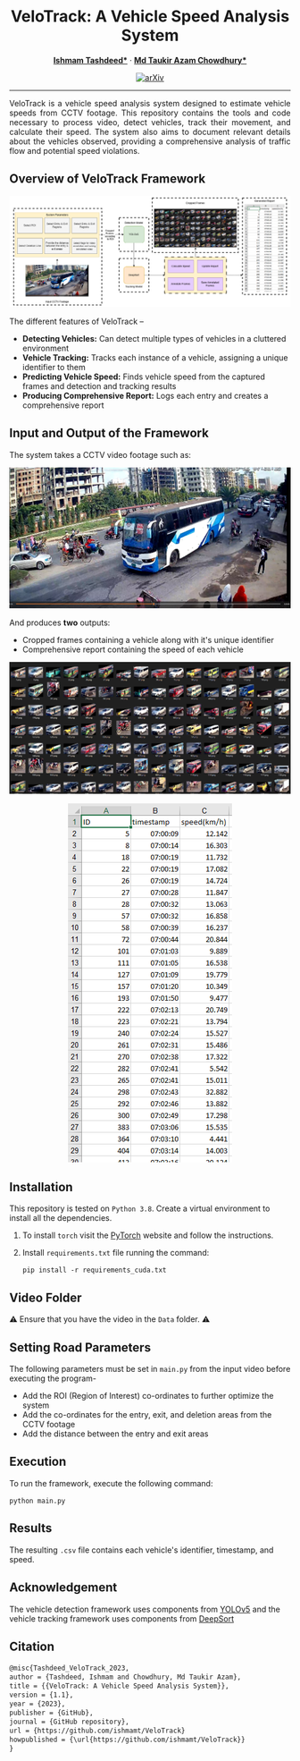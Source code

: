 <div align="center">

# VeloTrack: A Vehicle Speed Analysis System

</div>

<p align="center">
    <a href="https://ishmamt.github.io/"><strong>Ishmam Tashdeed*</strong></a>
    ·
    <a href="https://scholar.google.com/citations?user=t3ZFXwsAAAAJ&hl=en"><strong>Md Taukir Azam Chowdhury*</strong></a>
</p>

<div align="center">

[![arXiv](https://img.shields.io/badge/Code-ishmamt/VeloTrack-blue?logo=GitHub)](https://github.com/ishmamt/VeloTrack/)
</div>

---

<p style="text-align: justify;">
VeloTrack is a vehicle speed analysis system designed to estimate vehicle speeds from CCTV footage. This repository contains the tools and code necessary to process video, detect vehicles, track their movement, and calculate their speed. The system also aims to document relevant details about the vehicles observed, providing a comprehensive analysis of traffic flow and potential speed violations.
</p>

## Overview of VeloTrack Framework

<p align="center">
<img src="./Documentation/framework.png" alt="framework" title="framework" width="auto" height="auto"/>
</p>

The different features of VeloTrack – 
- **Detecting Vehicles:** Can detect multiple types of vehicles in a cluttered environment
- **Vehicle Tracking:** Tracks each instance of a vehicle, assigning a unique identifier to them
- **Predicting Vehicle Speed:** Finds vehicle speed from the captured frames and detection and tracking results
- **Producing Comprehensive Report:** Logs each entry and creates a comprehensive report

## Input and Output of the Framework

The system takes a CCTV video footage such as:
<p align="center">
<img src="./Documentation/input.png" alt="Image 2" title="Image 2" width="auto" height="auto"/>
</p>

And produces **two** outputs:
- Cropped frames containing a vehicle along with it's unique identifier
- Comprehensive report containing the speed of each vehicle
<p align="center">
  <img src="./Documentation/frames.png" alt="Image 1" title="Image 1" width="auto" height="auto"/>
</p>
<p align="center">
    <img src="./Documentation/report.png" alt="Image 2" title="Image 2" width="auto" height="auto"/>
</p>

## Installation

This repository is tested on `Python 3.8`. Create a virtual environment to install all the dependencies.

1. To install `torch` visit the <a href="https://pytorch.org/get-started/locally/">PyTorch</a> website and follow the instructions.
2. Install `requirements.txt` file running the command:
   
      ```
      pip install -r requirements_cuda.txt
      ```

## Video Folder

⚠️ Ensure that you have the video in the `Data` folder. ⚠️

## Setting Road Parameters

The following parameters must be set in `main.py` from the input video before executing the program-
- Add the ROI (Region of Interest) co-ordinates to further optimize the system
- Add the co-ordinates for the entry, exit, and deletion areas from the CCTV footage
- Add the distance between the entry and exit areas

## Execution

To run the framework, execute the following command:
```
python main.py
```

## Results

The resulting `.csv` file contains each vehicle's identifier, timestamp, and speed.

## Acknowledgement

The vehicle detection framework uses components from <a href="https:/github.com/ultralytics/yolov5">YOLOv5</a> and the vehicle tracking framework uses components from <a href="https:/github.com/nwojke/deep_sort">DeepSort</a>

## Citation
```
@misc{Tashdeed_VeloTrack_2023,
author = {Tashdeed, Ishmam and Chowdhury, Md Taukir Azam},
title = {{VeloTrack: A Vehicle Speed Analysis System}},
version = {1.1},
year = {2023},
publisher = {GitHub},
journal = {GitHub repository},
url = {https://github.com/ishmamt/VeloTrack}
howpublished = {\url{https://github.com/ishmamt/VeloTrack}}
}
```
